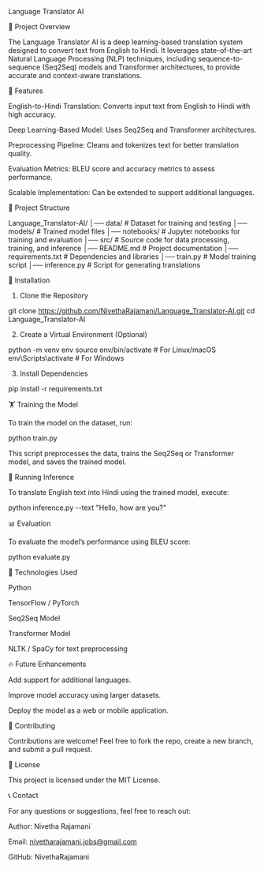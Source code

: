 Language Translator AI





📌 Project Overview

The Language Translator AI is a deep learning-based translation system designed to convert text from English to Hindi. It leverages state-of-the-art Natural Language Processing (NLP) techniques, including sequence-to-sequence (Seq2Seq) models and Transformer architectures, to provide accurate and context-aware translations.

🚀 Features

English-to-Hindi Translation: Converts input text from English to Hindi with high accuracy.

Deep Learning-Based Model: Uses Seq2Seq and Transformer architectures.

Preprocessing Pipeline: Cleans and tokenizes text for better translation quality.

Evaluation Metrics: BLEU score and accuracy metrics to assess performance.

Scalable Implementation: Can be extended to support additional languages.

📂 Project Structure

Language_Translator-AI/
│── data/                 # Dataset for training and testing
│── models/               # Trained model files
│── notebooks/            # Jupyter notebooks for training and evaluation
│── src/                  # Source code for data processing, training, and inference
│── README.md             # Project documentation
│── requirements.txt      # Dependencies and libraries
│── train.py              # Model training script
│── inference.py          # Script for generating translations

🔧 Installation

1. Clone the Repository

git clone https://github.com/NivethaRajamani/Language_Translator-AI.git
cd Language_Translator-AI

2. Create a Virtual Environment (Optional)

python -m venv env
source env/bin/activate   # For Linux/macOS
env\Scripts\activate      # For Windows

3. Install Dependencies

pip install -r requirements.txt

🏋️ Training the Model

To train the model on the dataset, run:

python train.py

This script preprocesses the data, trains the Seq2Seq or Transformer model, and saves the trained model.

📝 Running Inference

To translate English text into Hindi using the trained model, execute:

python inference.py --text "Hello, how are you?"

📊 Evaluation

To evaluate the model’s performance using BLEU score:

python evaluate.py

📌 Technologies Used

Python

TensorFlow / PyTorch

Seq2Seq Model

Transformer Model

NLTK / SpaCy for text preprocessing

🔥 Future Enhancements

Add support for additional languages.

Improve model accuracy using larger datasets.

Deploy the model as a web or mobile application.

🤝 Contributing

Contributions are welcome! Feel free to fork the repo, create a new branch, and submit a pull request.

📜 License

This project is licensed under the MIT License.

📞 Contact

For any questions or suggestions, feel free to reach out:

Author: Nivetha Rajamani

Email: nivetharajamani.jobs@gmail.com

GitHub: NivethaRajamani

